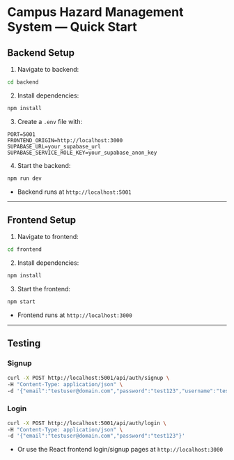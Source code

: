 # Campus Hazard Management System — Quick Start

## Backend Setup

1. Navigate to backend:

```bash
cd backend
```

2. Install dependencies:

```bash
npm install
```

3. Create a `.env` file with:

```
PORT=5001
FRONTEND_ORIGIN=http://localhost:3000
SUPABASE_URL=your_supabase_url
SUPABASE_SERVICE_ROLE_KEY=your_supabase_anon_key
```

4. Start the backend:

```bash
npm run dev
```

- Backend runs at `http://localhost:5001`

---

## Frontend Setup

1. Navigate to frontend:

```bash
cd frontend
```

2. Install dependencies:

```bash
npm install
```

3. Start the frontend:

```bash
npm start
```

- Frontend runs at `http://localhost:3000`

---

## Testing

### Signup

```bash
curl -X POST http://localhost:5001/api/auth/signup \
-H "Content-Type: application/json" \
-d '{"email":"testuser@domain.com","password":"test123","username":"testuser","role":"student"}'
```

### Login

```bash
curl -X POST http://localhost:5001/api/auth/login \
-H "Content-Type: application/json" \
-d '{"email":"testuser@domain.com","password":"test123"}'
```

- Or use the React frontend login/signup pages at `http://localhost:3000`

